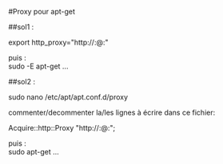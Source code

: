 #Proxy pour apt-get

##sol1 :

export http_proxy="http://<login>:<mot de passe>@<IP>:<port>"

puis :  
sudo -E apt-get ...


##sol2 :

sudo nano /etc/apt/apt.conf.d/proxy

commenter/decommenter la/les lignes à écrire dans ce fichier:

Acquire::http::Proxy "http://<login>:<mot de passe>@<IP>:<port>";  

puis :  
sudo apt-get ...
